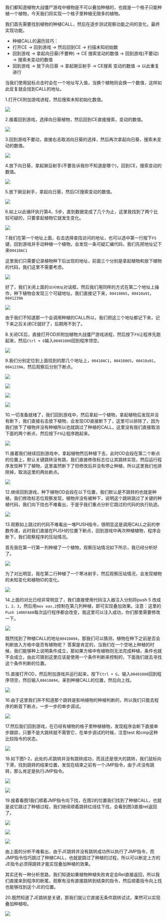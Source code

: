 我们都知道植物大战僵尸游戏中植物是不可以叠加种植的，也就是一个格子只能种植一个植物，今天我们将实现一个格子里种植无限多的植物。

我们首先需要找到植物的种植CALL，然后在逐步测试观察功能之间的变化，最终实现功能。

 - 种植CALL的遍历技巧：
 - 打开CE -> 回到游戏 -> 然后回到CE -> 扫描未知初始数
 - 回到游戏 -> 拿起向日葵(不要种) -> CE 搜索变动的数值 -> 回到游戏(不要动) -> 搜索未变动的数值
 - 回到游戏 -> 放下向日葵 -> 拿起豌豆射手 -> CE搜索 变动的数值 -> 以此重复进行

当我们使用鼠标点击时会在一个地址写入值，当换个植物则会换一个数值，这样如此反复就会找到CALL的地址。

1.打开CE附加游戏进程，然后搜索未知初始化数值。

![](/image/1379525-20190719205643512-1288646167.png)

2.接着回到游戏，选择向日葵植物，然后回到CE直接搜索，变动的数值。

![](/image/1379525-20190719205755967-1404012447.png)

3.回到游戏不要动，直接右击取消向日葵的选择，然后再次拿起向日葵，搜索未变动的数值。

![](/image/1379525-20190719205906310-1951728147.png)

4.放下向日葵，拿起豌豆射手(不要告诉我你不知道是哪个)，回到CE，搜索变动的数值。

![](/image/1379525-20190719210023587-851432632.png)

5.放下豌豆射手，拿起向日葵，然后CE搜索变动的数值。

![](/image/1379525-20190719210137075-505846968.png)

6.如上以此循环执行第4，5步，直到数据变成了几个为止，这里我找到了两个比较可疑的，只要拿起植物它就发生变化。

![](/image/1379525-20190719210345922-1404486830.png)

7.我们在第一个地址上面，右击选择查找访问的地址，也可以选中第一行按下`F5`键，回到游戏并手动种植一个植物，会发现一条可疑汇编代码，我们先把地址记下来`00410AC1`

这里我们只需要记录植物种下后出现的地址，前面三个分别是拿起植物和放下植物的代码，我们这里不需要考虑。

![](/image/1379525-20190719210604237-330920309.png)

好了，我们关闭上面的`访问地址`对话框，然后我们用同样的方式在第二个地址上操作，种下植物会发现三个可疑地址，我们直接记下来，`00410865`，`00410a91`，`0041239A`

![](/image/1379525-20190719210851755-106509289.png)

由于我们不知道那一个会调用种植的CALL所以，我们把这三个地址都记下来，记下来之后关闭CE就好了，后期用不到了。

8.关闭CE后，直接打开OD并附加植物大战僵尸游戏进程，然后按下`F9`让程序先跑起来，然后`Ctrl + G`输入`00401000`回到程序领空。

![](/image/1379525-20190719211915519-260153097.png)

9.我们分别定位到上面找到的那几个地址上，`00410AC1`，`00410865`，`00410a91`，`0041239A`，然后观察后分别下断点。

![](/image/1379525-20190719212103884-180536346.png)

![](/image/1379525-20190719212131172-817160858.png)

![](/image/1379525-20190719212202959-566526128.png)

![](/image/1379525-20190719212228073-1726114117.png)

10.一切准备就绪了，我们回到游戏中，然后拿起一个植物，拿起植物后发现并没有断下，我们直接右击放下植物，会发现OD直接断下了，这里可以排除了，因为我们放下了植物并没有种植所以也就跳过了种植的CALL，这里没有我们直接取消下面的两个断点，然后按下`F9`让程序跑起来。

![](/image/1379525-20190719212530487-999700084.png)

11.接着我们继续回到游戏中，拿起植物然后种植下去，此时OD会段在第二个断点的位置上，默认关键跳转没有跳，我们直接修改标志位让其跳转实现，然后运行程序发现种下了植物，这里虽然断下了但修改后并没有停止种植，所以这里我们也排除掉，取消这里的两处断点。

![](/image/1379525-20190719212820778-109015227.png)

12.继续回到游戏，种下植物OD会段在以下位置，我们默认是不跳转的也就是种植，我们修改标志位观察发现，植物并没有被种下，说明这个跳转跳过了关键的种植代码，我们向下找也不难看出，于是乎我们重点分析它跳过的代码的执行轨迹。

![](/image/1379525-20190719213224161-216694172.png)

13.观察如上跳过的代码不难看出一堆PUSH指令，很明显这是调用CALL之前的参数传递，此时我们直接在PUSH的位置下断点，回到游戏中再次种植植物，程序会断下，我们观察程序的压站情况。

首先我在第一行第一列种植了一个植物，观察压站情况如下所示，我已经分析好了。

![](/image/1379525-20190719214405691-742568318.png)

为了对比明显，我在第二行种植了一个寒冰射手，然后观察压站情况，会发现植物的未知变化和植物ID的变化。

![](/image/1379525-20190719214258410-1323956339.png)

14.上面的对比已经非常明显了，我们直接使用代码注入器注入分别将push 5 改成` 1，2，3`，然后用`mov eax,2`控制在第几列种植，即可实现叠加效果。注意：这里的 `Push 1406FA88`每次运行程序都会改变，我这里可以注入成功，你们那里需要修改一下。

![](/image/1379525-20190719214832187-1081238628.png)

既然找到了种植CALL的地址`00410A94`，那我们可以猜测，植物在种下之前是否会判断放入方格中是否有植物呢？ 答案是肯定的，当我们在一个空地上种植的时候，我们能够种上说明条件成立，那如果方格中有植物则无法完成种植，条件也就不会成立，由此可猜到这里应该是使用一个条件判断来控制的，下面我们就去寻找这个条件判断的位置。

15.直接打开OD，然后附加游戏并运行起来，按下`Ctrl + G`，输入`00401000`回到程序领空，然后输入`00410A94`，来到种植CALL的位置，然后向上找。

![](/image/1379525-20190720130407430-1181751359.png)

16.由于这里我们并不知道那个跳转是影响植物的种植判断的，所以我们只能去程序的断首下断点，一步一步的单步调试。

![](/image/1379525-20190720130630037-1755740122.png)

17.然后我们回到游戏，在已经有植物的格子里种植植物，发现程序会断下直接单步跟踪，只要不是大跳转就不需管它，在单步调试的时候，注意test 和cmp这种比较指令的状态。

![](/image/1379525-20190720132812826-793361089.png)

18.如下图1-2，此处的JE跳转并没有跳转成功，而且还是很大的跳转，我们鼠标向下滑，找到跳转的结束位置，发现在结束之前有一个JMP指令，由于JE没有跳转，那么肯定是执行JMP指令。

![](/image/1379525-20190720132902385-1930381014.png)

![](/image/1379525-20190720133108822-1986487497.png)

19.接着看图1我们顺着JMP指令向下找，在图2的位置我们找到了种植CALL，也就是说它跳过了种植过程，我们继续顺着跳转红线往下找，会看到图3直接ret返回了。

![](/image/1379525-20190720133253007-443629127.png)

![](/image/1379525-20190720133450105-230973760.png)

![](/image/1379525-20190720133515120-1966602314.png)

由上面的分析不难看出，由于JE跳转并没有跳转成功所以执行了JMP指令，而JMP指令恰巧跳过了种植CALL，也就是跳过了种植的过程，所以可以断定上方的JE指令必须得跳转才能实现叠加种植的效果。

其实还有一种分析思路，我们知道如果植物种植失败肯定会Ret直接返回，所以我们直接来到程序的断尾，观察有没有直接跳转到结束的指令，然后顺着指令向上找也能够找到这个JE的位置。

20.既然知道了JE跳转是关键，那我们就让它直接无条件跳转试试，果然可以实现叠加种植啦。

![](/image/1379525-20190720135034486-1193188604.png)
